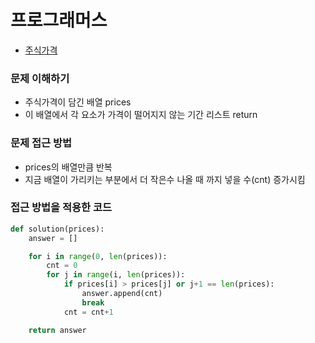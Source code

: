 # 프로그래머스
- [주식가격](https://programmers.co.kr/learn/courses/30/lessons/42584)

### 문제 이해하기
- 주식가격이 담긴 배열 prices
- 이 배열에서 각 요소가 가격이 떨어지지 않는 기간 리스트 return
### 문제 접근 방법
- prices의 배열만큼 반복
- 지금 배열이 가리키는 부분에서 더 작은수 나올 때 까지 넣을 수(cnt) 증가시킴

### 접근 방법을 적용한 코드
```python
def solution(prices):
    answer = []

    for i in range(0, len(prices)):
        cnt = 0
        for j in range(i, len(prices)):
            if prices[i] > prices[j] or j+1 == len(prices):
                answer.append(cnt)
                break
            cnt = cnt+1

    return answer
```
